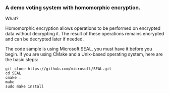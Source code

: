 ### A demo voting system with homomorphic encryption.

What?

Homomorphic encryption allows operations to be performed on encrypted data without decrypting it. 
The result of these operations remains encrypted and can be decrypted later if needed.


The code sample is using Microsoft SEAL, you must have it before you begin.
If you are using CMake and a Unix-based operating system, here are the basic steps:

```
git clone https://github.com/microsoft/SEAL.git
cd SEAL
cmake .
make
sudo make install
```
